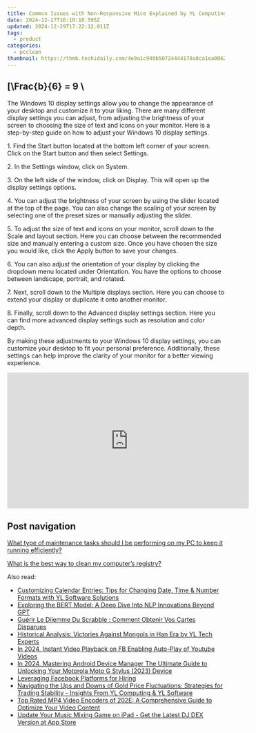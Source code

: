 ```yaml
---
title: Common Issues with Non-Responsive Mice Explained by YL Computing's Software Solutions Team
date: 2024-12-27T16:10:18.595Z
updated: 2024-12-29T17:22:12.011Z
tags:
  - product
categories:
  - pcclean
thumbnail: https://thmb.techidaily.com/4e9a1c940b50724444178a8ca1ea00629e8b0a1b576a49f43654cbb3ff64d23c.jpg
---
```


## \[\Frac{b}{6} = 9 \

The Windows 10 display settings allow you to change the appearance of your desktop and customize it to your liking. There are many different display settings you can adjust, from adjusting the brightness of your screen to choosing the size of text and icons on your monitor. Here is a step-by-step guide on how to adjust your Windows 10 display settings. 

1\. Find the Start button located at the bottom left corner of your screen. Click on the Start button and then select Settings.

2\. In the Settings window, click on System.

3\. On the left side of the window, click on Display. This will open up the display settings options. 

4\. You can adjust the brightness of your screen by using the slider located at the top of the page. You can also change the scaling of your screen by selecting one of the preset sizes or manually adjusting the slider.

5\. To adjust the size of text and icons on your monitor, scroll down to the Scale and layout section. Here you can choose between the recommended size and manually entering a custom size. Once you have chosen the size you would like, click the Apply button to save your changes.

6\. You can also adjust the orientation of your display by clicking the dropdown menu located under Orientation. You have the options to choose between landscape, portrait, and rotated.

7\. Next, scroll down to the Multiple displays section. Here you can choose to extend your display or duplicate it onto another monitor.

8\. Finally, scroll down to the Advanced display settings section. Here you can find more advanced display settings such as resolution and color depth. 

By making these adjustments to your Windows 10 display settings, you can customize your desktop to fit your personal preference. Additionally, these settings can help improve the clarity of your monitor for a better viewing experience.

<!-- affiliate ads begin -->
<iframe width="560" height="315" src="https://www.youtube.com/embed/May-pLCUkEA?si=PGlcFZAlsp3S3beI" title="YouTube video player" frameborder="0" allow="accelerometer; autoplay; clipboard-write; encrypted-media; gyroscope; picture-in-picture; web-share" referrerpolicy="strict-origin-when-cross-origin" allowfullscreen></iframe>
<!-- affiliate ads end -->

## Post navigation

[What type of maintenance tasks should I be performing on my PC to keep it running efficiently?](https://tools.techidaily.com/pcclean/products/)

[What is the best way to clean my computer’s registry?](https://tools.techidaily.com/pcclean/products/)

<ins class="adsbygoogle"
     style="display:block"
     data-ad-format="autorelaxed"
     data-ad-client="ca-pub-7571918770474297"
     data-ad-slot="1223367746"></ins>

<ins class="adsbygoogle"
     style="display:block"
     data-ad-client="ca-pub-7571918770474297"
     data-ad-slot="8358498916"
     data-ad-format="auto"
     data-full-width-responsive="true"></ins>

<span class="atpl-alsoreadstyle">Also read:</span>
<div><ul>
<li><a href="https://win-cloud.techidaily.com/customizing-calendar-entries-tips-for-changing-date-time-and-number-formats-with-yl-software-solutions/"><u>Customizing Calendar Entries: Tips for Changing Date, Time & Number Formats with YL Software Solutions</u></a></li>
<li><a href="https://tech-hub.techidaily.com/exploring-the-bert-model-a-deep-dive-into-nlp-innovations-beyond-gpt/"><u>Exploring the BERT Model: A Deep Dive Into NLP Innovations Beyond GPT</u></a></li>
<li><a href="https://fox-useful.techidaily.com/guerir-le-dilemme-du-scrabble-comment-obtenir-vos-cartes-disparues/"><u>Guérir Le Dilemme Du Scrabble : Comment Obtenir Vos Cartes Disparues</u></a></li>
<li><a href="https://win-cloud.techidaily.com/historical-analysis-victories-against-mongols-in-han-era-by-yl-tech-experts/"><u>Historical Analysis: Victories Against Mongols in Han Era by YL Tech Experts</u></a></li>
<li><a href="https://facebook-video-content.techidaily.com/in-2024-instant-video-playback-on-fb-enabling-auto-play-of-youtube-videos/"><u>In 2024, Instant Video Playback on FB Enabling Auto-Play of Youtube Videos</u></a></li>
<li><a href="https://android-unlock.techidaily.com/in-2024-mastering-android-device-manager-the-ultimate-guide-to-unlocking-your-motorola-moto-g-stylus-2023-device-by-drfone-android/"><u>In 2024, Mastering Android Device Manager The Ultimate Guide to Unlocking Your Motorola Moto G Stylus (2023) Device</u></a></li>
<li><a href="https://facebook.techidaily.com/leveraging-facebook-platforms-for-hiring/"><u>Leveraging Facebook Platforms for Hiring</u></a></li>
<li><a href="https://win-cloud.techidaily.com/navigating-the-ups-and-downs-of-gold-price-fluctuations-strategies-for-trading-stability-insights-from-yl-computing-and-yl-software/"><u>Navigating the Ups and Downs of Gold Price Fluctuations: Strategies for Trading Stability - Insights From YL Computing & YL Software</u></a></li>
<li><a href="https://some-knowledge.techidaily.com/top-rated-mp4-video-encoders-of-202e-a-comprehensive-guide-to-optimize-your-video-content/"><u>Top Rated MP4 Video Encoders of 202E: A Comprehensive Guide to Optimize Your Video Content</u></a></li>
<li><a href="https://win-cloud.techidaily.com/update-your-music-mixing-game-on-ipad-get-the-latest-dj-dex-version-at-app-store/"><u>Update Your Music Mixing Game on iPad - Get the Latest DJ DEX Version at App Store</u></a></li>
</ul></div>


